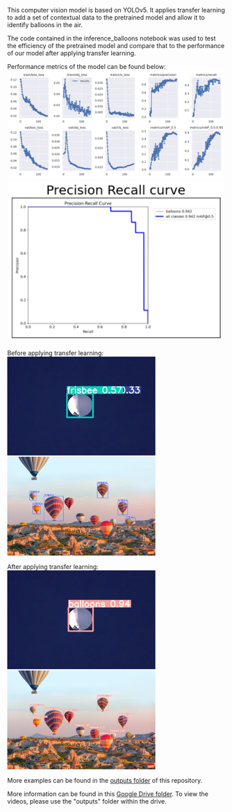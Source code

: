 This computer vision model is based on YOLOv5.
It applies transfer learning to add a set of contextual data to the pretrained model and allow it to identify balloons in the air.

The code contained in the inference_balloons notebook was used to test the efficiency of the pretrained model and compare that to the performance of our model after applying transfer learning.

Performance metrics of the model can be found below:<br>
<img src="https://github.com/MukundShankar-dev/aerial-object-classification/blob/main/outputs/performance_metrics/aerial-model-statistics.png" width="500">
<img src="https://github.com/MukundShankar-dev/aerial-object-classification/blob/main/outputs/performance_metrics/aerial-precision-recall.png" width="500">

Before applying transfer learning:<br>
<img src="https://github.com/MukundShankar-dev/aerial-object-classification/blob/main/outputs/pretrained_model/white-balloon-img.jpeg" width="341">
<img src="https://github.com/MukundShankar-dev/aerial-object-classification/blob/main/outputs/pretrained_model/hot-air-balloons-img.jpeg" width="341">

After applying transfer learning:<br>
<img src="https://github.com/MukundShankar-dev/aerial-object-classification/blob/main/outputs/transfer_learned_model/white-balloon-img.jpeg" width="341">
<img src="https://github.com/MukundShankar-dev/aerial-object-classification/blob/main/outputs/transfer_learned_model/hot-air-balloons-img.jpeg" width="341">

More examples can be found in the [outputs folder](https://github.com/MukundShankar-dev/aerial-object-classification/tree/main/outputs) of this repository.

More information can be found in this [Google Drive folder](https://drive.google.com/drive/folders/1KSwvDx5iDrfFhtfekvSG7CQrM52SoK8K?usp=sharing).
To view the videos, please use the "outputs" folder within the drive.
